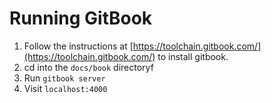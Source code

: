 
# Running GitBook

1. Follow the instructions at [https://toolchain.gitbook.com/](https://toolchain.gitbook.com/) to
install gitbook.
2. cd into the `docs/book` directoryf
3. Run `gitbook server`
4. Visit `localhost:4000`